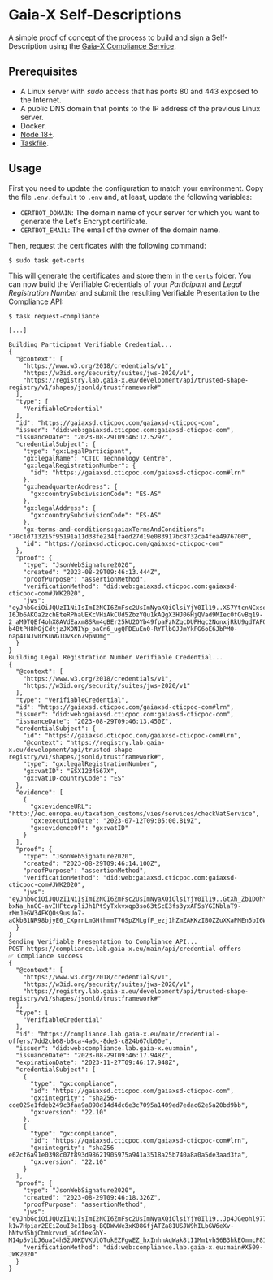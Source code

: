 # Gaia-X Self-Descriptions

A simple proof of concept of the process to build and sign a Self-Description using the [Gaia-X Compliance Service](https://gitlab.com/gaia-x/lab/compliance/gx-compliance).

## Prerequisites

* A Linux server with _sudo_ access that has ports 80 and 443 exposed to the Internet.
* A public DNS domain that points to the IP address of the previous Linux server.
* Docker.
* [Node 18+](https://nodejs.org/en/download/package-manager).
* [Taskfile](https://taskfile.dev/installation/).

## Usage

First you need to update the configuration to match your environment. Copy the file `.env.default` to `.env` and, at least, update the following variables:

* `CERTBOT_DOMAIN`: The domain name of your server for which you want to generate the Let's Encrypt certificate.
* `CERTBOT_EMAIL`: The email of the owner of the domain name.

Then, request the certificates with the following command:

```console
$ sudo task get-certs
```

This will generate the certificates and store them in the `certs` folder. You can now build the Verifiable Credentials of your _Participant_ and  _Legal Registration Number_ and submit the resulting Verifiable Presentation to the Compliance API:

```console
$ task request-compliance

[...]

Building Participant Verifiable Credential...
{
  "@context": [
    "https://www.w3.org/2018/credentials/v1",
    "https://w3id.org/security/suites/jws-2020/v1",
    "https://registry.lab.gaia-x.eu/development/api/trusted-shape-registry/v1/shapes/jsonld/trustframework#"
  ],
  "type": [
    "VerifiableCredential"
  ],
  "id": "https://gaiaxsd.cticpoc.com/gaiaxsd-cticpoc-com",
  "issuer": "did:web:gaiaxsd.cticpoc.com:gaiaxsd-cticpoc-com",
  "issuanceDate": "2023-08-29T09:46:12.529Z",
  "credentialSubject": {
    "type": "gx:LegalParticipant",
    "gx:legalName": "CTIC Technology Centre",
    "gx:legalRegistrationNumber": {
      "id": "https://gaiaxsd.cticpoc.com/gaiaxsd-cticpoc-com#lrn"
    },
    "gx:headquarterAddress": {
      "gx:countrySubdivisionCode": "ES-AS"
    },
    "gx:legalAddress": {
      "gx:countrySubdivisionCode": "ES-AS"
    },
    "gx-terms-and-conditions:gaiaxTermsAndConditions": "70c1d713215f95191a11d38fe2341faed27d19e083917bc8732ca4fea4976700",
    "id": "https://gaiaxsd.cticpoc.com/gaiaxsd-cticpoc-com"
  },
  "proof": {
    "type": "JsonWebSignature2020",
    "created": "2023-08-29T09:46:13.444Z",
    "proofPurpose": "assertionMethod",
    "verificationMethod": "did:web:gaiaxsd.cticpoc.com:gaiaxsd-cticpoc-com#JWK2020",
    "jws": "eyJhbGciOiJQUzI1NiIsImI2NCI6ZmFsc2UsImNyaXQiOlsiYjY0Il19..XS7YtcnNCxsoW2B6iFsd_PuIdOyQEzVn4uq7-I6Jb6AKOa2zchEteRPhaUEKcVHiAkCUd5ZbzYQu1kAQgX3HJ06HjQVad9MIec0fGvBq19-2_aM9TQEf4ohX8AVdEaxm8SRm4gBEr25kU2OYb49fpaFzNZqcDUPHqc2NonxjRkU9gdTAFQEuOMe7Wk202cPd9kypHB3Jw_Fma5SN_gJ7ekyBgPhuombsNWjFxN7wNe6sNlU_ZmZAK0XkQrR-b4BtPH8hGjCdtjzJXONIYp_oaCn6_ugQFDEuEn0-RYTlbOJJmYkFG6oE6JbPM0-nap4INJv0rKuWGIDvKc679pNOmg"
  }
}
Building Legal Registration Number Verifiable Credential...
{
  "@context": [
    "https://www.w3.org/2018/credentials/v1",
    "https://w3id.org/security/suites/jws-2020/v1"
  ],
  "type": "VerifiableCredential",
  "id": "https://gaiaxsd.cticpoc.com/gaiaxsd-cticpoc-com#lrn",
  "issuer": "did:web:gaiaxsd.cticpoc.com:gaiaxsd-cticpoc-com",
  "issuanceDate": "2023-08-29T09:46:13.450Z",
  "credentialSubject": {
    "id": "https://gaiaxsd.cticpoc.com/gaiaxsd-cticpoc-com#lrn",
    "@context": "https://registry.lab.gaia-x.eu/development/api/trusted-shape-registry/v1/shapes/jsonld/trustframework#",
    "type": "gx:legalRegistrationNumber",
    "gx:vatID": "ESX1234567X",
    "gx:vatID-countryCode": "ES"
  },
  "evidence": [
    {
      "gx:evidenceURL": "http://ec.europa.eu/taxation_customs/vies/services/checkVatService",
      "gx:executionDate": "2023-07-12T09:05:00.819Z",
      "gx:evidenceOf": "gx:vatID"
    }
  ],
  "proof": {
    "type": "JsonWebSignature2020",
    "created": "2023-08-29T09:46:14.100Z",
    "proofPurpose": "assertionMethod",
    "verificationMethod": "did:web:gaiaxsd.cticpoc.com:gaiaxsd-cticpoc-com#JWK2020",
    "jws": "eyJhbGciOiJQUzI1NiIsImI2NCI6ZmFsc2UsImNyaXQiOlsiYjY0Il19..GtXh_Zb1DQhYqxdy16dM2EFv67dOVIlb9YH5eEJj2-bxNa_hnCC-avIHFtcvpliJh1PtSyTxkvxqp3so63tScE3fs3yxAF5sYGINblaT9-rMmJeGW34FKQ0s9usUo7-aCkbB1NR98bjyE6_CXprnLmGHthmmT76SpZMLgfF_ezj1hZmZAKKzIB0ZZuXKaPMEn5bI6WzeByr9nR1EDD5KVfNrPhsKbBf8kzmIs5dxvWYe0pwnmxWIe85K8sY2m4aOoGNm0ifnE11JODAxyfVqy3Aook1lBx0WBElffwdWofKFV23qhinKTOiNNI0GO1lHdJlohPMOoDgRtz2le5K50g"
  }
}
Sending Verifiable Presentation to Compliance API...
POST https://compliance.lab.gaia-x.eu/main/api/credential-offers
✅ Compliance success
{
  "@context": [
    "https://www.w3.org/2018/credentials/v1",
    "https://w3id.org/security/suites/jws-2020/v1",
    "https://registry.lab.gaia-x.eu/development/api/trusted-shape-registry/v1/shapes/jsonld/trustframework#"
  ],
  "type": [
    "VerifiableCredential"
  ],
  "id": "https://compliance.lab.gaia-x.eu/main/credential-offers/7dd2cb68-b8ca-4a6c-8de3-c824b67db00e",
  "issuer": "did:web:compliance.lab.gaia-x.eu:main",
  "issuanceDate": "2023-08-29T09:46:17.948Z",
  "expirationDate": "2023-11-27T09:46:17.948Z",
  "credentialSubject": [
    {
      "type": "gx:compliance",
      "id": "https://gaiaxsd.cticpoc.com/gaiaxsd-cticpoc-com",
      "gx:integrity": "sha256-cce025e1fdeb249c3faa9a898d14d4dc6e3c7095a1409ed7edac62e5a20bd9bb",
      "gx:version": "22.10"
    },
    {
      "type": "gx:compliance",
      "id": "https://gaiaxsd.cticpoc.com/gaiaxsd-cticpoc-com#lrn",
      "gx:integrity": "sha256-e62cf6a91e0398c07f893d98621905975a941a3518a25b740a8a0a5de3aad3fa",
      "gx:version": "22.10"
    }
  ],
  "proof": {
    "type": "JsonWebSignature2020",
    "created": "2023-08-29T09:46:18.326Z",
    "proofPurpose": "assertionMethod",
    "jws": "eyJhbGciOiJQUzI1NiIsImI2NCI6ZmFsc2UsImNyaXQiOlsiYjY0Il19..Jp4JGeohl977ovc9wGlZatYCWsatUQS3Bma_SnE_Q20fz-k1w7Hpiar2EEiZouI8e1Ibsq-BQDWwWe3xK08GfjATZa81USJW9hILbGW6eXv-hNtvd5hjCbmkrvud_aCdfexGbY-M14p5v1bJ6uaI4h52U0KDVKUlOTukEZFgwEZ_hxInhnAqWak8tI1Mm1vhS6B3hkEOmmcP816JVQddsUnEltAoLEEFtrO2MkdXdstGLTo3aNMuug8lE2ijwzCxh25Gnbg1HP8HVGYQqzDrQOr4P26gWXn5GFYdDIM7D2QnRhi6dpTNdeb8wNfhohQUBgbkDIlnfBs4XNmPnVViFA",
    "verificationMethod": "did:web:compliance.lab.gaia-x.eu:main#X509-JWK2020"
  }
}
```